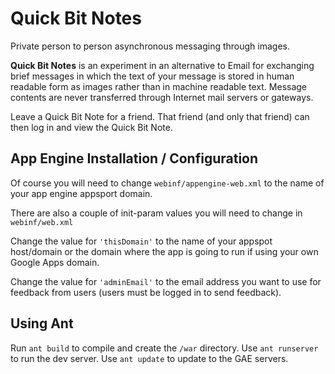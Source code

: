 # Quick Bit Notes #
Private person to person asynchronous messaging through images.

<b>Quick Bit Notes</b> is an experiment in an alternative to Email for exchanging brief messages in which the text of your message is stored in human readable form as images rather than in machine readable text.  Message contents are never transferred through Internet mail servers or gateways.

Leave a Quick Bit Note for a friend. That friend (and only that friend) can then log in and view the Quick Bit Note. 

## App Engine Installation / Configuration ##

Of course you will need to change `webinf/appengine-web.xml`
to the name of your app engine appsport domain.

There are also a couple of init-param values you will need to
change in `webinf/web.xml`

Change the value for `'thisDomain'` to the name of your appspot
host/domain or the domain where the app is going to run if 
using your own Google Apps domain.

Change the value for `'adminEmail'` to the email address you want to 
use for feedback from users (users must be logged in to send 
feedback).


## Using Ant ##

Run `ant build` to compile and create the `/war` directory. Use
`ant runserver` to run the dev server.  Use `ant update` to update
to the GAE servers.
